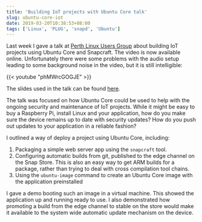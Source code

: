 ```yaml
---
title: 'Building IoT projects with Ubuntu Core talk'
slug: ubuntu-core-iot
date: 2019-03-20T10:38:53+08:00
tags: ['Linux', 'PLUG', 'snapd', 'Ubuntu']
---
```


Last week I gave a talk at [Perth Linux Users
Group](http://www.plug.org.au/) about building IoT projects using Ubuntu
Core and Snapcraft. The video is now available online. Unfortunately
there were some problems with the audio setup leading to some background
noise in the video, but it is still intelligible:

{{< youtube "phMWrcGOGJE" >}}

The slides used in the talk can be found
[here](https://docs.google.com/presentation/d/1-obX63OoVCuFBCs3SXhwEk2_BOcGTT8uENFKfrmxanE).

The talk was focused on how Ubuntu Core could be used to help with the
ongoing security and maintenance of IoT projects. While it might be easy
to buy a Raspberry Pi, install Linux and your application, how do you
make sure the device remains up to date with security updates? How do
you push out updates to your application in a reliable fashion?

I outlined a way of deploy a project using Ubuntu Core, including:

1.  Packaging a simple web server app using the `snapcraft` tool.
2.  Configuring automatic builds from git, published to the edge channel
    on the Snap Store. This is also an easy way to get ARM builds for a
    package, rather than trying to deal with cross compilation tool
    chains.
3.  Using the `ubuntu-image` command to create an Ubuntu Core image with
    the application preinstalled

I gave a demo booting such an image in a virtual machine. This showed
the application up and running ready to use. I also demonstrated how
promoting a build from the edge channel to stable on the store would
make it available to the system wide automatic update mechanism on the
device.
